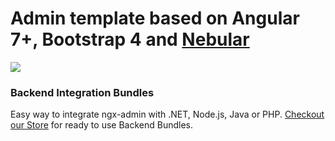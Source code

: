 # Admin template based on Angular 7+, Bootstrap 4 and <a href="https://github.com/akveo/nebular">Nebular</a>
<img src="./src/assets/images/presentation.gif"/></a>

### Backend Integration Bundles
Easy way to integrate ngx-admin with .NET, Node.js, Java or PHP. [Checkout our Store](https://store.akveo.com/?utm_source=github&utm_medium=ngx_admin_readme) for ready to use Backend Bundles.
